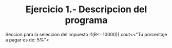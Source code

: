 <h1 align="center">
Ejercicio 1.- Descripcion del programa
</h4>
Seccion para la seleccion del impuesto
if(R<=10000){
        cout<<"Tu porcentaje a pagar es de: 5%"<<endl;
        I=R*.5;
        cout<<"Tu impuesto a pagar es de: "<<I;